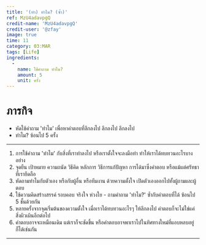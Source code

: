 ```yaml
---
title: '(ทำ) ทำไม? (ซ้ำ)'
ref: MzU4adavpgQ
credit-name: 'MzU4adavpgQ'
credit-user: '@zfay'
image: true
time: 11
category: 03:MAR
tags: [Life]
ingredients:
  -
    name: ใช้คำถาม ทำไม?
    amount: 5
    unit: ครั้ง
---
```


# ภารกิจ
 - หัดใช้คำถาม 'ทำไม' เพื่อหาคำตอบที่ลึกลงไป ลึกลงไป ลึกลงไป
 - ทำไม? ซ้อนไป 5 ครั้ง

---
1. การใช้คำถาม 'ทำไม' กับสิ่งที่เราทำลงไป หรือเราตั้งใจจะลงมือทำ ทำให้เราได้ทบทวนอะไรบางอย่าง
2. จุดยืน เป้าหมาย ความถนัด วิธีคิด หลักการ วิธีการแก้ปัญหา การได้มาซึ่งคำตอบ หรือแม้แต่ศรัทธาที่เรายึดถือ
3. หัดถามทำไมกับตัวเอง หรือกับผู้อื่น หรือทีมงาน ด้วยความตั้งใจ เปิดตัวเองออกไปทั้งผู้ถามและผู้ตอบ
4. ใช้ความคิดสร้างสรรค์ รอบคอบ จริงใจ ห่วงใย - ถามคำถาม 'ทำไม?' ซ้ำกับคำตอบที่ได้ ซ้อนไป 5 ชั้นด้วยกัน
5. หลายครั้งจากจุดเริ่มต้นของความตั้งใจ เมื่อเราได้ทบทวนอะไรๆ ให้ลึกลงไป คำตอบก็จะไม่ใช่แค่สิ่งผิวเผินอีกต่อไป
6. คำตอบอาจจะเหมือนเดิม แต่เราก็จะชัดขึ้น หรือคำตอบอาจพาเราไปในทิศทางใหม่ที่แอบหลบอยู่ก็ได้เช่นกัน

---
